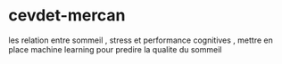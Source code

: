 # cevdet-mercan
les relation entre sommeil , stress et performance cognitives , mettre en place machine learning pour predire la qualite du sommeil
